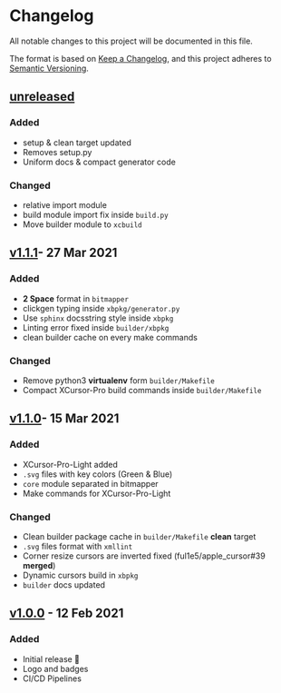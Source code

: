 # Changelog

All notable changes to this project will be documented in this file.

The format is based on [Keep a Changelog](https://keepachangelog.com/en/1.0.0/),
and this project adheres to [Semantic Versioning](https://semver.org/spec/v2.0.0.html).

## [unreleased]

### Added

-   setup & clean target updated
-   Removes setup.py
-   Uniform docs & compact generator code

### Changed

-   relative import module
-   build module import fix inside `build.py`
-   Move builder module to `xcbuild`

## [v1.1.1]- 27 Mar 2021

### Added

-   **2 Space** format in `bitmapper`
-   clickgen typing inside `xbpkg/generator.py`
-   Use `sphinx` docsstring style inside `xbpkg`
-   Linting error fixed inside `builder/xbpkg`
-   clean builder cache on every make commands

### Changed

-   Remove python3 **virtualenv** form `builder/Makefile`
-   Compact XCursor-Pro build commands inside `builder/Makefile`

## [v1.1.0]- 15 Mar 2021

### Added

-   XCursor-Pro-Light added
-   `.svg` files with key colors (Green & Blue)
-   `core` module separated in bitmapper
-   Make commands for XCursor-Pro-Light

### Changed

-   Clean builder package cache in `builder/Makefile` **clean** target
-   `.svg` files format with `xmllint`
-   Corner resize cursors are inverted fixed (ful1e5/apple_cursor#39 **merged**)
-   Dynamic cursors build in `xbpkg`
-   `builder` docs updated

## [v1.0.0] - 12 Feb 2021

### Added

-   Initial release 🎊
-   Logo and badges
-   CI/CD Pipelines

[unreleased]: https://github.com/ful1e5/XCursor-pro/compare/v1.1.1...main
[v1.1.1]: https://github.com/ful1e5/XCursor-pro/compare/v1.1.0...v1.1.1
[v1.1.0]: https://github.com/ful1e5/XCursor-pro/compare/v1.0.0...v1.1.0
[v1.0.0]: https://github.com/ful1e5/XCursor-pro/tree/v1.0.0
[v1.0.0]: https://github.com/ful1e5/XCursor-pro/tree/v1.0.0
[v1.0.0]: https://github.com/ful1e5/XCursor-pro/tree/v1.0.0

